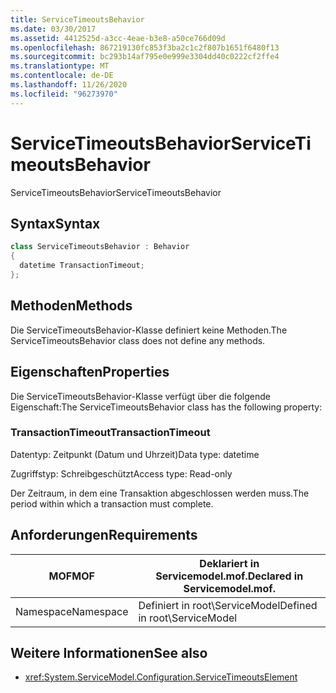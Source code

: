 ```yaml
---
title: ServiceTimeoutsBehavior
ms.date: 03/30/2017
ms.assetid: 4412525d-a3cc-4eae-b3e8-a50ce766d09d
ms.openlocfilehash: 867219130fc853f3ba2c1c2f807b1651f6480f13
ms.sourcegitcommit: bc293b14af795e0e999e3304dd40c0222cf2ffe4
ms.translationtype: MT
ms.contentlocale: de-DE
ms.lasthandoff: 11/26/2020
ms.locfileid: "96273970"
---
```

# <a name="servicetimeoutsbehavior"></a><span data-ttu-id="aa79a-102">ServiceTimeoutsBehavior</span><span class="sxs-lookup"><span data-stu-id="aa79a-102">ServiceTimeoutsBehavior</span></span>

<span data-ttu-id="aa79a-103">ServiceTimeoutsBehavior</span><span class="sxs-lookup"><span data-stu-id="aa79a-103">ServiceTimeoutsBehavior</span></span>  
  
## <a name="syntax"></a><span data-ttu-id="aa79a-104">Syntax</span><span class="sxs-lookup"><span data-stu-id="aa79a-104">Syntax</span></span>  
  
```csharp
class ServiceTimeoutsBehavior : Behavior  
{  
  datetime TransactionTimeout;  
};  
```  
  
## <a name="methods"></a><span data-ttu-id="aa79a-105">Methoden</span><span class="sxs-lookup"><span data-stu-id="aa79a-105">Methods</span></span>  

 <span data-ttu-id="aa79a-106">Die ServiceTimeoutsBehavior-Klasse definiert keine Methoden.</span><span class="sxs-lookup"><span data-stu-id="aa79a-106">The ServiceTimeoutsBehavior class does not define any methods.</span></span>  
  
## <a name="properties"></a><span data-ttu-id="aa79a-107">Eigenschaften</span><span class="sxs-lookup"><span data-stu-id="aa79a-107">Properties</span></span>  

 <span data-ttu-id="aa79a-108">Die ServiceTimeoutsBehavior-Klasse verfügt über die folgende Eigenschaft:</span><span class="sxs-lookup"><span data-stu-id="aa79a-108">The ServiceTimeoutsBehavior class has the following property:</span></span>  
  
### <a name="transactiontimeout"></a><span data-ttu-id="aa79a-109">TransactionTimeout</span><span class="sxs-lookup"><span data-stu-id="aa79a-109">TransactionTimeout</span></span>  

 <span data-ttu-id="aa79a-110">Datentyp: Zeitpunkt (Datum und Uhrzeit)</span><span class="sxs-lookup"><span data-stu-id="aa79a-110">Data type: datetime</span></span>  
  
 <span data-ttu-id="aa79a-111">Zugriffstyp: Schreibgeschützt</span><span class="sxs-lookup"><span data-stu-id="aa79a-111">Access type: Read-only</span></span>  
  
 <span data-ttu-id="aa79a-112">Der Zeitraum, in dem eine Transaktion abgeschlossen werden muss.</span><span class="sxs-lookup"><span data-stu-id="aa79a-112">The period within which a transaction must complete.</span></span>  
  
## <a name="requirements"></a><span data-ttu-id="aa79a-113">Anforderungen</span><span class="sxs-lookup"><span data-stu-id="aa79a-113">Requirements</span></span>  
  
|<span data-ttu-id="aa79a-114">MOF</span><span class="sxs-lookup"><span data-stu-id="aa79a-114">MOF</span></span>|<span data-ttu-id="aa79a-115">Deklariert in Servicemodel.mof.</span><span class="sxs-lookup"><span data-stu-id="aa79a-115">Declared in Servicemodel.mof.</span></span>|  
|---------|-----------------------------------|  
|<span data-ttu-id="aa79a-116">Namespace</span><span class="sxs-lookup"><span data-stu-id="aa79a-116">Namespace</span></span>|<span data-ttu-id="aa79a-117">Definiert in root\ServiceModel</span><span class="sxs-lookup"><span data-stu-id="aa79a-117">Defined in root\ServiceModel</span></span>|  
  
## <a name="see-also"></a><span data-ttu-id="aa79a-118">Weitere Informationen</span><span class="sxs-lookup"><span data-stu-id="aa79a-118">See also</span></span>

- <xref:System.ServiceModel.Configuration.ServiceTimeoutsElement>
